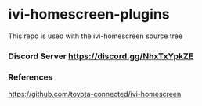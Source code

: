 # ivi-homescreen-plugins

This repo is used with the ivi-homescreen source tree

### Discord Server https://discord.gg/NhxTxYpkZE

### References

https://github.com/toyota-connected/ivi-homescreen